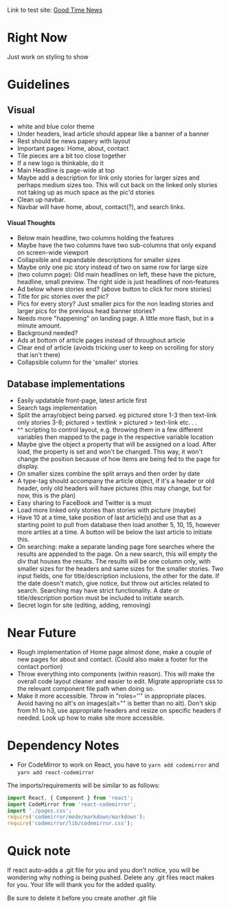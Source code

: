 Link to test site: [Good Time News](https://pacific-ocean-43015.herokuapp.com/)

# Right Now

Just work on styling to show

# Guidelines

## Visual

* white and blue color theme
* Under headers, lead article should appear like a banner of a banner
* Rest should be news papery with layout
* Important pages: Home, about, contact
* Tile pieces are a bit too close together
* If a new logo is thinkable, do it
* Main Headline is page-wide at top
* Maybe add a description for link only stories for larger sizes and perhaps medium sizes too. This will cut back on the linked only stories not taking up as much space as the pic'd stories
* Clean up navbar.
* Navbar will have home, about, contact(?), and search links.

#### Visual Thoughts

* Below main headline, two columns holding the features
* Maybe have the two columns have two sub-columns that only expand on screen-wide viewport
* Collapsible and expandable descriptions for smaller sizes
* Maybe only one pic story instead of two on same row for large size
* (two column page): Old main headlines on left, these have the picture, headline, small preview. The right side is just headlines of non-features
* Ad below where stories end? (above button to click for more stories)
* Title for pic stories over the pic?
* Pics for every story? Just smaller pics for the non leading stories and larger pics for the previous head banner stories?
* Needs more "happening" on landing page. A little more flash, but in a minute amount. 
* Background needed?
* Ads at bottom of article pages instead of throughout article
* Clear end of article (avoids tricking user to keep on scrolling for story that isn't there)
* Collapsible column for the 'smaller' stories


## Database implementations 

* Easily updatable front-page, latest article first
* Search tags implementation
* Split the array/object being parsed. eg pictured store 1-3 then text-link only stories 3-8; pictured > textlink > pictured > text-link etc. . .
* ^^ scripting to control layout, e.g. throwing them in a few different variables then mapped to the page in the respective variable location
* Maybe give the object a property that will be assigned on a load. After load, the property is set and won't be changed. This way, it won't change the position because of how items are being fed to the page for display.
* On smaller sizes combine the split arrays and then order by date
* A type-tag should accompany the article object, if it's a header or old header, only old headers will have pictures (this may change, but for now, this is the plan)
* Easy sharing to FaceBook and Twitter is a must
* Load more linked only stories than stories with picture (maybe)
* Have 10 at a time, take position of last article(s) and use that as a starting point to pull from database then load another 5, 10, 15, however more artiles at a time. A button will be below the last article to initiate this.
* On searching: make a separate landing page fore searches where the results are appended to the page. On a new search, this will empty the div that houses the results. The results will be one column only, with smaller sizes for the headers and same sizes for the smaller stories. Two input fields, one for title/description inclusions, the other for the date. If the date doesn't match, give notice, but throw out articles related to search. Searching may have strict functionality. A date or title/description portion must be included to initiate search.
* Secret login for site (editing, adding, removing)


# Near Future

* Rough implementation of Home page almost done, make a couple of new pages for about and contact. (Could also make a footer for the contact portion)
* Throw everything into components (within reason). This will make the overall code layout cleaner and easier to edit. Migrate appropriate css to the relevant component file path when doing so.
* Make it more accessible. Throw in "roles=''" in appropriate places. Avoid having no alt's on images(alt="" is better than no alt). Don't skip from h1 to h3, use appropriate headers and resize on specific headers if needed. Look up how to make site more accessible.

<!-- # Quick Visual Reference
* One possibility:

<img src="one-vis-reference.jpg" alt="ref"> -->

# Dependency Notes

* For CodeMirror to work on React, you have to `yarn add codemirror` and `yarn add react-codemirror`

The imports/requirements will be similar to as follows:

```javascript
import React, { Component } from 'react';
import CodeMirror from 'react-codemirror';
import './pages.css';
require('codemirror/mode/markdown/markdown');
require('codemirror/lib/codemirror.css');
```

# Quick note 

If react auto-adds a .git file for you and you don't notice, you will be wondering why nothing is being pushed. Delete any .git files react makes for you. Your life will thank you for the added quality.

Be sure to delete it before you create another .git file